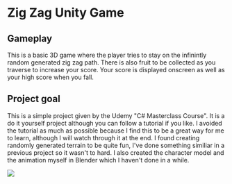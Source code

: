 # Zig Zag Unity Game

## Gameplay
This is a basic 3D game where the player tries to stay on the infinintly random generated zig zag path. There is also fruit to be collected as you traverse to increase your score. Your score is displayed onscreen as well as your high score when you fall.

## Project goal
This is a simple project given by the Udemy "C# Masterclass Course". It is a do it yourself project although you can follow a tutorial if you like.
I avoided the tutorial as much as possible because I find this to be a great way for me to learn, although I will watch through it at the end. I found creating randomly generated terrain to be quite fun, I've done something similiar in a previous project so it wasn't to hard. I also created the character model and the animation myself in Blender which I haven't done in a while.

![](https://github.com/BradySBaker/ZigZag-Unity-Game/blob/main/video.gif)

